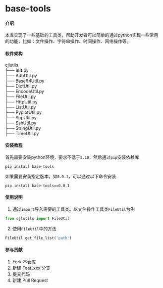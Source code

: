 # base-tools

#### 介绍
本库实现了一些基础的工具类，帮助开发者可以简单的通过python实现一些常用的功能，比如：文件操作、字符串操作、时间操作、网络操作等。

#### 软件架构
cjlutils<br/>
├── __init__.py<br/>
├── AdbUtil.py<br/>
├── Base64Util.py<br/>
├── DictUtil.py<br/>
├── EncodeUtil.py<br/>
├── FileUtil.py<br/>
├── HttpUtil.py<br/>
├── ListUtil.py<br/>
├── PyplotUtil.py<br/>
├── ScpUtil.py<br/>
├── SshUtil.py<br/>
├── StringUtil.py<br/>
├── TimeUtil.py<br/>



#### 安装教程
首先需要安装python环境，要求不低于`3.10`，然后通过`pip`安装依赖库
```shell
pip install base-tools
```

如果需要安装指定版本，如`0.0.1`，可以通过以下命令安装
```shell
pip install base-tools==0.0.1
```
#### 使用说明
1. 通过`import`导入需要的工具类。以文件操作工具类`FileUtil`为例
```python
from cjlutils import FileUtil
```
2. 使用`FileUtil`中的方法
```python
FileUtil.get_file_list('path')
```
#### 参与贡献

1.  Fork 本仓库
2.  新建 Feat_xxx 分支
3.  提交代码
4.  新建 Pull Request

